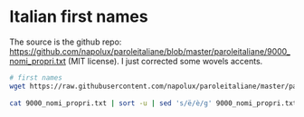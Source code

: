 # Italian first names

The source is the github repo: https://github.com/napolux/paroleitaliane/blob/master/paroleitaliane/9000_nomi_propri.txt (MIT license).
I just corrected some wovels accents.


```bash
# first names
wget https://raw.githubusercontent.com/napolux/paroleitaliane/master/paroleitaliane/9000_nomi_propri.txt
 
cat 9000_nomi_propri.txt | sort -u | sed 's/ë/è/g' 9000_nomi_propri.txt > names.txt

```
